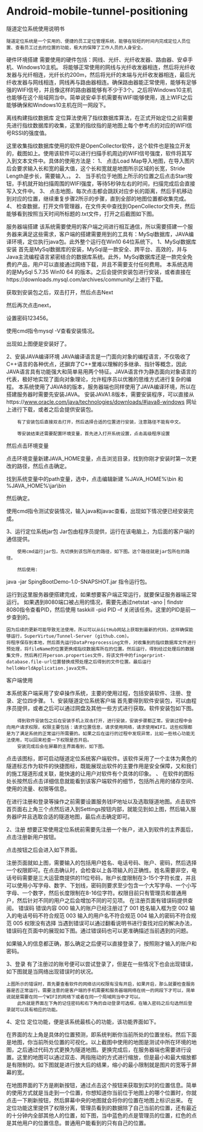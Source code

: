 # Android-mobile-tunnel-positioning
 
隧道定位系统使用说明书

	隧道定位系统是一个实用的、便捷的员工定位管理系统，能够在较短的时间内完成定位人员位置、查看员工过去的位置的功能，极大的保障了工作人员的人身安全。

硬件环境搭建
	需要使用的硬件包括：网线、光纤、光纤收发器、路由器、安卓手机、Windows10主机。
将能够正常使用的网线与光纤收发器相连，然后将光纤收发器与光纤相连，光纤长约200m，然后将光纤的末端与光纤收发器相连，最后光纤收发器与网线相连，网线再与路由器相连。确保路由器能正常使用，能够有足够强的WIFI信号，并且像这样的路由器能够有不少于3个。之后将Windows10主机也能够在这个局域网当中。简单说安卓手机需要有WIFI能够使用，连上WIFI之后能够确保和Windows10主机在同一网段下。

离线构建指纹数据库
定位算法使用了指纹数据库算法，在正式开始定位之前需要先进行指纹数据库的收集，这里的指纹指的是地图上每个参考点的对应的WIFI信号RSSI的强度值。
 
这里收集指纹数据库使用的软件是OpenCollector软件，这个软件也是独立开发的，截图如上。使用该软件可以进行扫描手机周边的WIFI信号强度，软件将其写入到文本文件中。具体的使用方法是：
1、	点击Load Map导入地图，在导入图片后会要求输入长和宽的最大值，这个长和宽就是地图所示区域的长宽，Stride Length是步长，需要输入，。
2、	当手机位于地图上所示的位置之后点击Start按钮，手机就开始扫描周围的WIFI强度，等待5秒钟左右的时间，扫描完成后会直接写入文件中。
3、	点击地图，每次点击都会跳跃对应步长的距离，然后手机移动到对应的位置，继续重复步骤2所示的步骤，直到全部的地图位置都收集完成。
4、	检查数据，打开文件管理器，在文件夹中查找到OpenCollector文件夹，然后能够看到按照当天时间所标题的.txt文件，打开之后截图如下图。

 
服务器端搭建
该系统需要使用的客户端之间进行相互通信，所以需要搭建一个服务器来满足这些需求，客户端的搭建需要用到的工具有：MySql数据库，JAVA编译环境，定位执行java包。此外整个运行在Win10 64位系统下。
1、MySql数据库安装
首先是MySql数据库的安装，MySql是一款安全、跨平台、高效的，并与Java主流编程语言紧密结合的数据库系统。此外，MySql数据库还是一款完全免费的产品，用户可以直接通过网络下载，并且不需要支付任何费用。
本系统选用的是MySql 5.7.35 Win10 64 的版本。之后会提供安装包进行安装，或者直接在https://downloads.mysql.com/archives/community/上进行下载。
 
获取到安装包之后，双击打开，然后点击Next
 
然后再次点击next，
 
设置密码123456。
 
使用cmd指令mysql -V查看安装情况。
 
出现如上图便是安装好了。

2、安装JAVA编译环境
		JAVA编译语言是一门面向对象的编程语言，不仅吸收了C++语言的各种优点，还摒弃了C++里难以理解的多继承、指针等概念，因此JAVA语言具有功能强大和简单易用两个特征。JAVA语言作为静态面向对象语言的代表，极好地实现了面向对象理论，允许程序员以优雅的思维方式进行复杂的编程。
		本系统使用了JAVA8的版本，服务器端也同样使用了JAVA编译环境，所以在搭建服务器时需要先安装JAVA。
		安装JAVA1.8版本，需要安装程序，可以直接从https://www.oracle.com/java/technologies/downloads/#java8-windows 网址上进行下载，或者之后会提供安装包。
 
		有了安装包后直接双击打开，然后选择合适的位置进行安装，注意路径不能有中文。
 
		等安装结束还需要配置环境变量，首先进入打开系统设置，点击高级程序设置
 
然后点击环境变量
 
点击环境变量新建JAVA_HOME变量，点击浏览目录，找到你刚才安装时第一次更改的路径，然后点击确定。
 

 


找到系统变量中的path变量，选中，点击编辑新建
%JAVA_HOME%\bin   和  %JAVA_HOME%\jar\bin
 
然后确定。

 
使用cmd指令测试安装情况，输入java和javac查看，出现如下情况便已经安装完成。
 
 


3、运行定位系统jar包
		Jar包由程序员提供，运行在该电脑上，为后面的客户端的通信提供。
 
		使用cmd运行jar包，先切换到该包所在的路径，如下图。这个路径就是jar包所在的路径。
 
		然后使用:
java -jar SpingBootDemo-1.0-SNAPSHOT.jar 指令运行包。
 
运行到这里服务器便搭建完成，如果想要客户端正常运行，就要保证服务器端正常运行。
		如果遇到8080端口被占用的情况，需要先通过netstat -ano | findstr 8080指令查看PID，然后使用
taskkill -pid PID –f  关闭该任务。这里的PID是前一步查到的。

	因为后续的更新可能导致无法使用，所以可以从GitHub网站上获取到最新的代码，这样确保能够运行，SuperVirtue/Tunnel-Server (github.com)。
	将程序保存到本地，然后首先运行DataPreprocessing文件，对收集到的指纹数据库文件进行预处理，将fileName的位置更换成指纹数据库所在的位置。然后运行，得到经过处理后的数据集文件，然后再打开person.properties文件，将该文件中的fingerprint-database.file-url位置替换成预处理之后得到的文件位置。最后运行helloWorldApplication.java文件。

客户端使用
		
本系统客户端采用了安卓操作系统，主要的使用过程，包括安装软件、注册、登录、定位四步骤。
1、安装隧道定位系统客户端
		首先要得到软件安装包，可以由程序员提供，或者之后可以通过网盘及其他一些方式进行获取。软件安装包如下图。
 
		得到软件安装包之后在安装手机上双击打开，进行安装，安装步骤都正常。安装过程中会向用户请求权限，权限主要包括：请求位置信息，请求使用网络，请求使用WIFI。这些权限都是为了满足系统的正常运行所需要的。如果之后在运行的过程中发现异常，比如一些核心功能无法使用，可以回来检查一下权限是否开启。
		安装完成后会在屏幕的主界面看到，如下图。
 

点击该图标，即可启动隧道定位系统客户端软件。该软件采用了一个主体为黄色的隧道标志作为软件的快捷图标，既能展现出软件的主要作用是安全保障，又和我们的施工隧道形成关联，能快速的让用户对软件有个具体的印象。
、 
	在软件的图标处长按然后点击详细信息就能看到该客户端软件的细节，包括所占用的储存空间、使用的流量、权限等信息。

 
在进行注册和登录等操作之前需要设置服务钱IP地址以及选取隧道地图。点击软件首页面右上角三个点然后进入到Settings按钮内部，就能见到如上图，然后输入服务器IP并且选取合适的隧道地图，最后点击确定即可。

2、注册
		想要正常使用定位系统前需要先注册一个账户，进入到软件的主界面后，点击注册新用户按钮。
 
点击按钮之后会进入如下界面。
 
注册页面就如上图，需要输入的包括用户姓名、电话号码、账户、密码，然后选择一个权限即可。在点击确认时，会检查以上各项输入的正确性。姓名需要非空，电话号码需要是三大运营商提供的11位号码，账户长度限制在3-15个字符长度，并且可以使用小写字母、数字、下划线，密码则要求至少包含一个大写字母、一个小写字母、一个数字，然后长度限制在8-16位字符。权限目前只有管理员和普通用户，然后针对不同的用户之后会增加不同的可见项。
在注册页面有错误码提供查阅。
错误码	错误内容
000	输入的账户已经注册过了
001	姓名输入框为空
002	输入的电话号码不符合规范
003	输入的用户名不符合规范
004	输入的密码不符合规范
005	权限没有选择
当遇到错误可以通过翻看说明书进行查找对应的解决办法，错误码在页面中的展现如下图。通过错误码也可以更准确描述当前遇到的问题。
 
如果输入的信息都正确，那么确定之后便可以直接登录了，按照刚才输入的账户和密码。

3、登录
		有了注册过的账号便可以尝试登录了，但是在一些情况下也会出现错误，如下图就是当网络出现错误时的状况。
 
    上图所示的错误时，首先要查看软件的网络访问权限有没有开启，如果开启，那么就要检查服务器是否正常运行。需要注意的是客户端的手机需要和服务器端网络在统一的网段下才可以，简单说就是需要在同一个WIFI的网络下或者在同一个局域网当中才可以。
		此外就是界面左下角的记住密码和右下角的自动登录可选框，在输入密码之后勾选然后登录就可以具有相应的功能。
4、定位
		定位功能，便是该系统最核心的功能，该功能界面如下。
 
在界面的左上角是具体的位置预测，即系统判断你当前所处的位置坐标。然后下面是地图，你当前所处位置的可视化。以上截图中使用的地图是测试中所在环境的地图，之后通过代码方式更换为隧道地图。更换完成后，在服务器端也需要进行设置。这里的地图可以通过双击、两指拖动的方式进行缩放，但是最小和最大缩放都是有限制的。如下图就是进行放大后的结果，缩小的最小限制就是图片的宽等于屏幕的宽。
 
在地图界面的下方是刷新按钮，通过点击这个按钮来获取到实时的位置信息。简单的使用方式就是当走到一个位置，你想知道你当前位于地图上的哪个位置时，你就点击一下刷新按钮，然后屏幕中央的地图就会将你的位置在地图上标识出来。
在定位功能这里提供了权限分离，管理员看到的数据除了自己当前的位置，还有最近的十分钟内全部其他人的位置，如下图，当中蓝色的点是管理员的位置，红色的点是其他用户的位置信息。普通用户能看到的只有自己的位置。		
 




